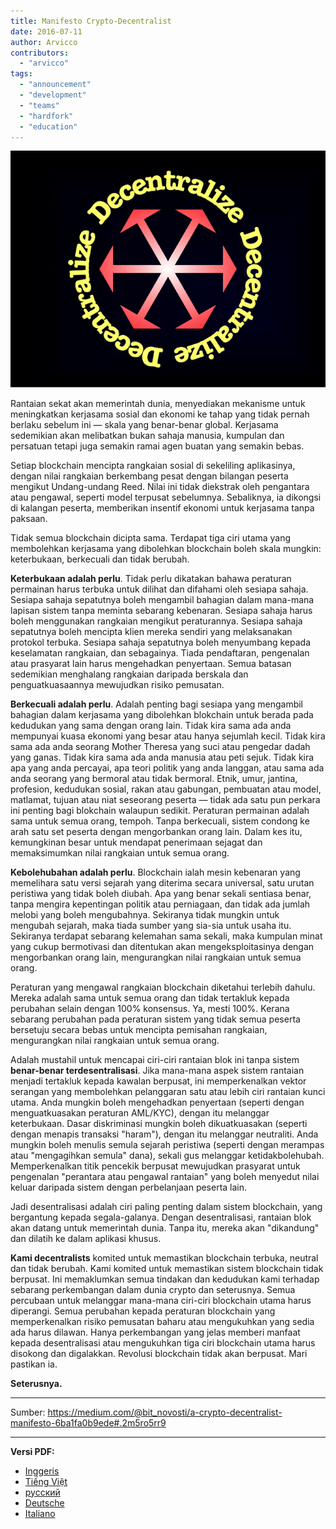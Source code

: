 ```yaml
---
title: Manifesto Crypto-Decentralist
date: 2016-07-11
author: Arvicco
contributors:
  - "arvicco"
tags:
  - "announcement"
  - "development"
  - "teams"
  - "hardfork"
  - "education"
---
```


![Desentralisasi!](./1gMu8qJtr2NeEuuGzvsfcnw.png)

Rantaian sekat akan memerintah dunia, menyediakan mekanisme untuk meningkatkan kerjasama sosial dan ekonomi ke tahap yang tidak pernah berlaku sebelum ini — skala yang benar-benar global. Kerjasama sedemikian akan melibatkan bukan sahaja manusia, kumpulan dan persatuan tetapi juga semakin ramai agen buatan yang semakin bebas.

Setiap blockchain mencipta rangkaian sosial di sekeliling aplikasinya, dengan nilai rangkaian berkembang pesat dengan bilangan peserta mengikut Undang-undang Reed. Nilai ini tidak diekstrak oleh pengantara atau pengawal, seperti model terpusat sebelumnya. Sebaliknya, ia dikongsi di kalangan peserta, memberikan insentif ekonomi untuk kerjasama tanpa paksaan.

Tidak semua blockchain dicipta sama. Terdapat tiga ciri utama yang membolehkan kerjasama yang dibolehkan blockchain boleh skala mungkin: keterbukaan, berkecuali dan tidak berubah.

**Keterbukaan adalah perlu**. Tidak perlu dikatakan bahawa peraturan permainan harus terbuka untuk dilihat dan difahami oleh sesiapa sahaja. Sesiapa sahaja sepatutnya boleh mengambil bahagian dalam mana-mana lapisan sistem tanpa meminta sebarang kebenaran. Sesiapa sahaja harus boleh menggunakan rangkaian mengikut peraturannya. Sesiapa sahaja sepatutnya boleh mencipta klien mereka sendiri yang melaksanakan protokol terbuka. Sesiapa sahaja sepatutnya boleh menyumbang kepada keselamatan rangkaian, dan sebagainya. Tiada pendaftaran, pengenalan atau prasyarat lain harus mengehadkan penyertaan. Semua batasan sedemikian menghalang rangkaian daripada berskala dan penguatkuasaannya mewujudkan risiko pemusatan.

**Berkecuali adalah perlu**. Adalah penting bagi sesiapa yang mengambil bahagian dalam kerjasama yang dibolehkan blokchain untuk berada pada kedudukan yang sama dengan orang lain. Tidak kira sama ada anda mempunyai kuasa ekonomi yang besar atau hanya sejumlah kecil. Tidak kira sama ada anda seorang Mother Theresa yang suci atau pengedar dadah yang ganas. Tidak kira sama ada anda manusia atau peti sejuk. Tidak kira apa yang anda percayai, apa teori politik yang anda langgan, atau sama ada anda seorang yang bermoral atau tidak bermoral. Etnik, umur, jantina, profesion, kedudukan sosial, rakan atau gabungan, pembuatan atau model, matlamat, tujuan atau niat seseorang peserta — tidak ada satu pun perkara ini penting bagi blokchain walaupun sedikit. Peraturan permainan adalah sama untuk semua orang, tempoh. Tanpa berkecuali, sistem condong ke arah satu set peserta dengan mengorbankan orang lain. Dalam kes itu, kemungkinan besar untuk mendapat penerimaan sejagat dan memaksimumkan nilai rangkaian untuk semua orang.

**Kebolehubahan adalah perlu**. Blockchain ialah mesin kebenaran yang memelihara satu versi sejarah yang diterima secara universal, satu urutan peristiwa yang tidak boleh diubah. Apa yang benar sekali sentiasa benar, tanpa mengira kepentingan politik atau perniagaan, dan tidak ada jumlah melobi yang boleh mengubahnya. Sekiranya tidak mungkin untuk mengubah sejarah, maka tiada sumber yang sia-sia untuk usaha itu. Sekiranya terdapat sebarang kelemahan sama sekali, maka kumpulan minat yang cukup bermotivasi dan ditentukan akan mengeksploitasinya dengan mengorbankan orang lain, mengurangkan nilai rangkaian untuk semua orang.

Peraturan yang mengawal rangkaian blockchain diketahui terlebih dahulu. Mereka adalah sama untuk semua orang dan tidak tertakluk kepada perubahan selain dengan 100% konsensus. Ya, mesti 100%. Kerana sebarang perubahan pada peraturan sistem yang tidak semua peserta bersetuju secara bebas untuk mencipta pemisahan rangkaian, mengurangkan nilai rangkaian untuk semua orang.

Adalah mustahil untuk mencapai ciri-ciri rantaian blok ini tanpa sistem **benar-benar terdesentralisasi**. Jika mana-mana aspek sistem rantaian menjadi tertakluk kepada kawalan berpusat, ini memperkenalkan vektor serangan yang membolehkan pelanggaran satu atau lebih ciri rantaian kunci utama. Anda mungkin boleh mengehadkan penyertaan (seperti dengan menguatkuasakan peraturan AML/KYC), dengan itu melanggar keterbukaan. Dasar diskriminasi mungkin boleh dikuatkuasakan (seperti dengan menapis transaksi "haram"), dengan itu melanggar neutraliti. Anda mungkin boleh menulis semula sejarah peristiwa (seperti dengan merampas atau "mengagihkan semula" dana), sekali gus melanggar ketidakbolehubah. Memperkenalkan titik pencekik berpusat mewujudkan prasyarat untuk pengenalan "perantara atau pengawal rantaian" yang boleh menyedut nilai keluar daripada sistem dengan perbelanjaan peserta lain.

Jadi desentralisasi adalah ciri paling penting dalam sistem blockchain, yang bergantung kepada segala-galanya. Dengan desentralisasi, rantaian blok akan datang untuk memerintah dunia. Tanpa itu, mereka akan "dikandung" dan dilatih ke dalam aplikasi khusus.

**Kami decentralists** komited untuk memastikan blockchain terbuka, neutral dan tidak berubah. Kami komited untuk memastikan sistem blockchain tidak berpusat. Ini memaklumkan semua tindakan dan kedudukan kami terhadap sebarang perkembangan dalam dunia crypto dan seterusnya. Semua percubaan untuk melanggar mana-mana ciri-ciri blockchain utama harus diperangi. Semua perubahan kepada peraturan blockchain yang memperkenalkan risiko pemusatan baharu atau mengukuhkan yang sedia ada harus dilawan. Hanya perkembangan yang jelas memberi manfaat kepada desentralisasi atau mengukuhkan tiga ciri blockchain utama harus disokong dan digalakkan. Revolusi blockchain tidak akan berpusat. Mari pastikan ia.

**Seterusnya.**

---

Sumber: https://medium.com/@bit_novosti/a-crypto-decentralist-manifesto-6ba1fa0b9ede#.2m5ro5rr9

---

**Versi PDF:**

- [Inggeris](https://ethereumclassic.org/A_Crypto-Decentralist_Manifesto.pdf)
- [Tiếng Việt](https://ethereumclassic.org/A_Crypto-Decentralist_Manifesto_vietnamese.pdf)
- [русский](https://ethereumclassic.org/A_Crypto-Decentralist_Manifesto_russian.pdf)
- [Deutsche](https://ethereumclassic.org/A_Crypto-Decentralist_Manifesto_german.pdf)
- [Italiano](https://ethereumclassic.org/A_Crypto-Decentralist_Manifesto_italian.pdf)
